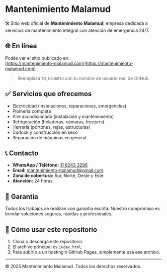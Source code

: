 # Mantenimiento Malamud

🛠️ Sitio web oficial de **Mantenimiento Malamud**, empresa dedicada a servicios de mantenimiento integral con atención de emergencia 24/7.

## 🌐 En línea

Podés ver el sitio publicado en:  
[https://mantenimiento-malamud.com](https://mantenimiento-malamud.com)

> Reemplazá `TU_USUARIO` con tu nombre de usuario real de GitHub.

## ✅ Servicios que ofrecemos

- Electricidad (instalaciones, reparaciones, emergencias)
- Plomería completa
- Aire acondicionado (instalación y mantenimiento)
- Refrigeración (heladeras, cámaras, freezers)
- Herrería (portones, rejas, estructuras)
- Durlock y construcción en seco
- Reparación de máquinas en general

## 📞 Contacto

- **WhatsApp / Teléfono:** [11 6243 3296](https://wa.me/541162433296)
- **Email:** mantenimiento-malamud@gmail.com
- **Zona de cobertura:** Sur, Norte, Oeste y Este
- **Atención:** 24 horas

## 🧾 Garantía

Todos los trabajos se realizan con garantía escrita. Nuestro compromiso es brindar soluciones seguras, rápidas y profesionales.

## 📁 Cómo usar este repositorio

1. Cloná o descargá este repositorio.
2. El archivo principal es `index.html`.
3. Para subirlo a un hosting o GitHub Pages, simplemente usá ese archivo.

---

© 2025 Mantenimiento Malamud. Todos los derechos reservados.
